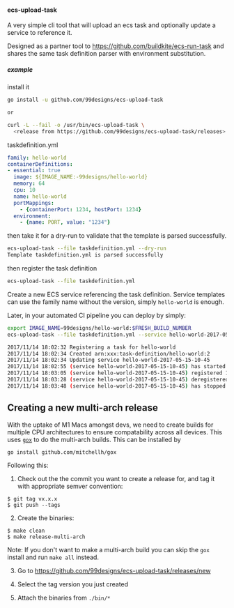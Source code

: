 #### ecs-upload-task

A very simple cli tool that will upload an ecs task and optionally update a service to reference it.

Designed as a partner tool to https://github.com/buildkite/ecs-run-task and shares the same task definition parser with environment substitution.

##### example

install it
```bash
go install -u github.com/99designs/ecs-upload-task

or

curl -L --fail -o /usr/bin/ecs-upload-task \
  <release from https://github.com/99designs/ecs-upload-task/releases>
```

taskdefinition.yml
```yaml
family: hello-world
containerDefinitions:
- essential: true
  image: ${IMAGE_NAME:-99designs/hello-world}
  memory: 64
  cpu: 10
  name: hello-world
  portMappings:
    - {containerPort: 1234, hostPort: 1234}
  environment:
    - {name: PORT, value: "1234"}

```

then take it for a dry-run to validate that the template is parsed successfully.

```bash
ecs-upload-task --file taskdefinition.yml --dry-run
Template taskdefinition.yml is parsed successfully
```

then register the task definition

```bash
ecs-upload-task --file taskdefinition.yml
```

Create a new ECS service referencing the task definition. Service templates can use the family name without the version, simply `hello-world` is enough.


Later, in your automated CI pipeline you can deploy by simply:

```bash
export IMAGE_NAME=99designs/hello-world:$FRESH_BUILD_NUMBER
ecs-upload-task --file taskdefinition.yml --service hello-world-2017-05-15-10-45

2017/11/14 18:02:32 Registering a task for hello-world
2017/11/14 18:02:34 Created arn:xxx:task-definition/hello-world:2
2017/11/14 18:02:34 Updating service hello-world-2017-05-15-10-45
2017/11/14 18:02:55 (service hello-world-2017-05-15-10-45) has started 1 tasks: (task 81b2963f-072a-479b-856f-26af2ec615f8).
2017/11/14 18:03:05 (service hello-world-2017-05-15-10-45) registered 1 instances in (elb hello-world-ELB-O5IUREC150O5)
2017/11/14 18:03:28 (service hello-world-2017-05-15-10-45) deregistered 1 instances in (elb hello-world-ELB-O5IUREC150O5)
2017/11/14 18:03:48 (service hello-world-2017-05-15-10-45) has stopped 1 running tasks: (task a3e3a91b-be05-4092-bcf6-47f2075933af).

```

## Creating a new multi-arch release

With the uptake of M1 Macs amongst devs, we need to create builds for multiple CPU architectures to ensure compatability across all devices. This uses [`gox`](https://github.com/mitchellh/gox) to do the multi-arch builds. This can be installed by

```
go install github.com/mitchellh/gox
```

Following this:

1. Check out the the commit you want to create a release for, and tag it with appropriate semver convention:

```
$ git tag vx.x.x
$ git push --tags
```

2. Create the binaries:

```
$ make clean
$ make release-multi-arch
```
Note: If you don't want to make a multi-arch build you can skip the `gox` install and run `make all` instead.

3. Go to https://github.com/99designs/ecs-upload-task/releases/new

4. Select the tag version you just created

5. Attach the binaries from `./bin/*`

